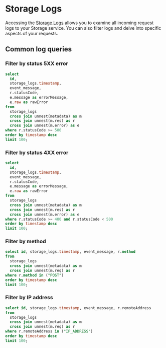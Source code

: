 # Storage Logs

Accessing the [Storage Logs](https://supabase.com/dashboard/project/__/logs/explorer?q=select+id%2C+storage_logs.timestamp%2C+event_message+from+storage_logs%0A++%0A++order+by+timestamp+desc%0A++limit+100%0A++) allows you to examine all incoming request logs to your Storage service. You can also filter logs and delve into specific aspects of your requests.

## Common log queries

### Filter by status 5XX error

```sql
select
  id,
  storage_logs.timestamp,
  event_message,
  r.statusCode,
  e.message as errorMessage,
  e.raw as rawError
from
  storage_logs
  cross join unnest(metadata) as m
  cross join unnest(m.res) as r
  cross join unnest(m.error) as e
where r.statusCode >= 500
order by timestamp desc
limit 100;
```

### Filter by status 4XX error

```sql
select
  id,
  storage_logs.timestamp,
  event_message,
  r.statusCode,
  e.message as errorMessage,
  e.raw as rawError
from
  storage_logs
  cross join unnest(metadata) as m
  cross join unnest(m.res) as r
  cross join unnest(m.error) as e
where r.statusCode >= 400 and r.statusCode < 500
order by timestamp desc
limit 100;
```

### Filter by method

```sql
select id, storage_logs.timestamp, event_message, r.method
from
  storage_logs
  cross join unnest(metadata) as m
  cross join unnest(m.req) as r
where r.method in ("POST")
order by timestamp desc
limit 100;
```

### Filter by IP address

```sql
select id, storage_logs.timestamp, event_message, r.remoteAddress
from
  storage_logs
  cross join unnest(metadata) as m
  cross join unnest(m.req) as r
where r.remoteAddress in ("IP_ADDRESS")
order by timestamp desc
limit 100;
```
